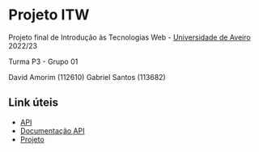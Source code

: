# Projeto ITW

Projeto final de Introdução às Tecnologias Web - [Universidade de Aveiro](https://ua.pt) 2022/23

Turma P3 - Grupo 01

David Amorim (112610)
Gabriel Santos (113682)

## Link úteis
- [API](http://192.168.160.58/Olympics/)
- [Documentação API](http://192.168.160.58/Olympics/Help)
- [Projeto](https://github.com/users/davidffa/projects/1/)